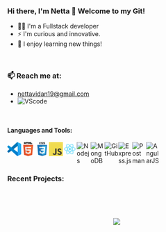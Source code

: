 ### Hi there, I'm Netta 👋 Welcome to my Git!

- ✌🏼 I'm a Fullstack developer 
- ⚡ I'm curious and innovative.
- 🌱 I enjoy learning new things!

</br>

### 📫 Reach me at:

- nettavidan19@gmail.com
- [<img align="left" alt="VScode" width="70px" src="https://upload.wikimedia.org/wikipedia/commons/thumb/8/80/LinkedIn_Logo_2013.svg/1024px-LinkedIn_Logo_2013.svg.png">](https://www.linkedin.com/netta-avidan/)

</br>


#### Languages and Tools:
<img width="32px" title="Visual Studio Code" align="left" alt="Visual Studio Code" src="https://raw.githubusercontent.com/github/explore/80688e429a7d4ef2fca1e82350fe8e3517d3494d/topics/visual-studio-code/visual-studio-code.png" />
<img width="32px" title="HTML5" align="left" alt="HTML5" src="https://raw.githubusercontent.com/github/explore/80688e429a7d4ef2fca1e82350fe8e3517d3494d/topics/html/html.png" />
<img width="32px" title="CSS3" align="left" alt="CSS3" src="https://raw.githubusercontent.com/github/explore/80688e429a7d4ef2fca1e82350fe8e3517d3494d/topics/css/css.png" />
<img width="32px" title="JavaScript" align="left" alt="JavaScript" src="https://raw.githubusercontent.com/github/explore/80688e429a7d4ef2fca1e82350fe8e3517d3494d/topics/javascript/javascript.png" />
<img width="32px" title="React" align="left" alt="React" src="https://raw.githubusercontent.com/github/explore/80688e429a7d4ef2fca1e82350fe8e3517d3494d/topics/react/react.png" />
<img width="32px" title="Nodejs" align="left" alt="Nodejs" src="https://raw.githubusercontent.com/rahulbanerjee26/githubAboutMeGenerator/main/icons/nodejs.svg">
<img width="32px" title="MongoDB" align="left" alt="MongoDB" src="https://pbs.twimg.com/profile_images/704402008854364160/dIYPdBiR.jpg" />
<img width="32px" title="GitHub" align="left" alt="GitHub" src="https://p.kindpng.com/picc/s/255-2558173_github-logo-png-transparent-png.png" />
<img width="32px" title="Express.js" align="left" alt="Express.js" src="https://cdn.buttercms.com/8am8PZECScDawQa33Lv2">
<img width="32px" title="Postman" align="left" alt="Postman" src="https://www.logolynx.com/images/logolynx/f5/f5d41d6b7c54dafe7cd717d09903c275.jpeg">
<img width="32px" title="AngularJS" align="left" alt="AngularJS" src="https://cdn.worldvectorlogo.com/logos/angular-icon.svg">


</br>
</br>
</br>



### Recent Projects:



<!--#### My first FrontEnd React project: 
[Make-Up Ecommerce with cart](https://nettas-project.netlify.app/)
/
[ Source Code](https://github.com/nettalee19/Week-Project)-->

<!-- #### My Fullstack project: 
[Fitness-app](https://netta-fitness-app.herokuapp.com/)
/
[ Source Code](https://github.com/nettalee19/fitness-app) -->

</br>
</br>
</br>

<p align="center">
<img src="https://github-readme-stats.vercel.app/api?username=nettalee19&show_icons=true&theme=radical)">
</p>




